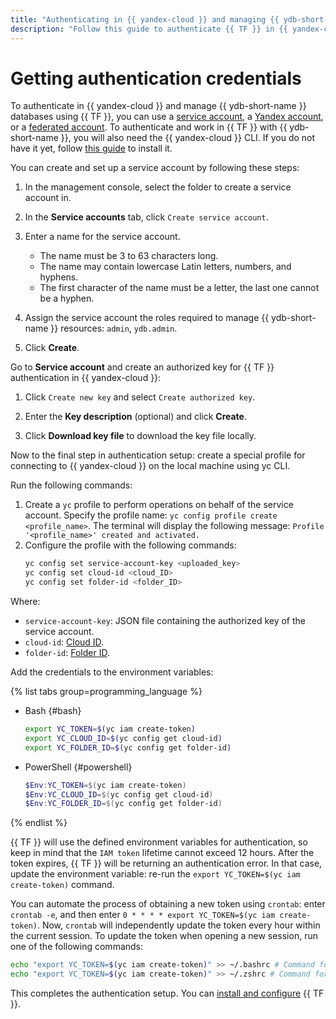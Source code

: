 ```yaml
---
title: "Authenticating in {{ yandex-cloud }} and managing {{ ydb-short-name }} databases using {{ TF }}"
description: "Follow this guide to authenticate {{ TF }} in {{ yandex-cloud }} using a service account or a federated account."
---
```


# Getting authentication credentials

To authenticate in {{ yandex-cloud }} and manage {{ ydb-short-name }} databases using {{ TF }}, you can use a [service account](../../iam/concepts/users/service-accounts.md), a [Yandex account](../../iam/concepts/users/accounts.md#passport), or a [federated account](../../iam/concepts/users/accounts.md#saml-federation). To authenticate and work in {{ TF }} with {{ ydb-short-name }}, you will also need the {{ yandex-cloud }} CLI. If you do not have it yet, follow [this guide](../../cli/quickstart.md#install) to install it.

You can create and set up a service account by following these steps:
1. In the management console, select the folder to create a service account in.

1. In the **Service accounts** tab, click `Create service account`.

1. Enter a name for the service account.
    * The name must be 3 to 63 characters long.
    * The name may contain lowercase Latin letters, numbers, and hyphens.
    * The first character of the name must be a letter, the last one cannot be a hyphen.
1. Assign the service account the roles required to manage {{ ydb-short-name }} resources: `admin`, `ydb.admin`.

1. Click **Create**.

Go to **Service account** and create an authorized key for {{ TF }} authentication in {{ yandex-cloud }}:
1. Click `Create new key` and select `Create authorized key`.

1. Enter the **Key description** (optional) and click **Create**.

1. Click **Download key file** to download the key file locally.

Now to the final step in authentication setup: create a special profile for connecting to {{ yandex-cloud }} on the local machine using yc CLI.

Run the following commands:
1. Create a `yc` profile to perform operations on behalf of the service account. Specify the profile name: `yc config profile create <profile_name>`. The terminal will display the following message: `Profile '<profile_name>' created and activated.`
1. Configure the profile with the following commands:
   ```bash
   yc config set service-account-key <uploaded_key>
   yc config set cloud-id <cloud_ID>
   yc config set folder-id <folder_ID>
   ```

Where:
* `service-account-key`: JSON file containing the authorized key of the service account.
* `cloud-id`: [Cloud ID](../../resource-manager/operations/cloud/get-id.md).
* `folder-id`: [Folder ID](../../resource-manager/operations/folder/get-id.md).

Add the credentials to the environment variables:

{% list tabs group=programming_language %}

- Bash {#bash}

   ```bash
   export YC_TOKEN=$(yc iam create-token)
   export YC_CLOUD_ID=$(yc config get cloud-id)
   export YC_FOLDER_ID=$(yc config get folder-id)
   ```

- PowerShell {#powershell}

   ```powershell
   $Env:YC_TOKEN=$(yc iam create-token)
   $Env:YC_CLOUD_ID=$(yc config get cloud-id)
   $Env:YC_FOLDER_ID=$(yc config get folder-id)
   ```
{% endlist %}

{{ TF }} will use the defined environment variables for authentication, so keep in mind that the `IAM token` lifetime cannot exceed 12 hours. After the token expires, {{ TF }} will be returning an authentication error. In that case, update the environment variable: re-run the `export YC_TOKEN=$(yc iam create-token)` command.

You can automate the process of obtaining a new token using `crontab`: enter `crontab -e`, and then enter `0 * * * * export YC_TOKEN=$(yc iam create-token)`. Now, `crontab` will independently update the token every hour within the current session. To update the token when opening a new session, run one of the following commands:
```bash
echo "export YC_TOKEN=$(yc iam create-token)" >> ~/.bashrc # Command for bash shell
echo "export YC_TOKEN=$(yc iam create-token)" >> ~/.zshrc # Command for zsh shell
```

This completes the authentication setup. You can [install and configure](./install.md) {{ TF }}.